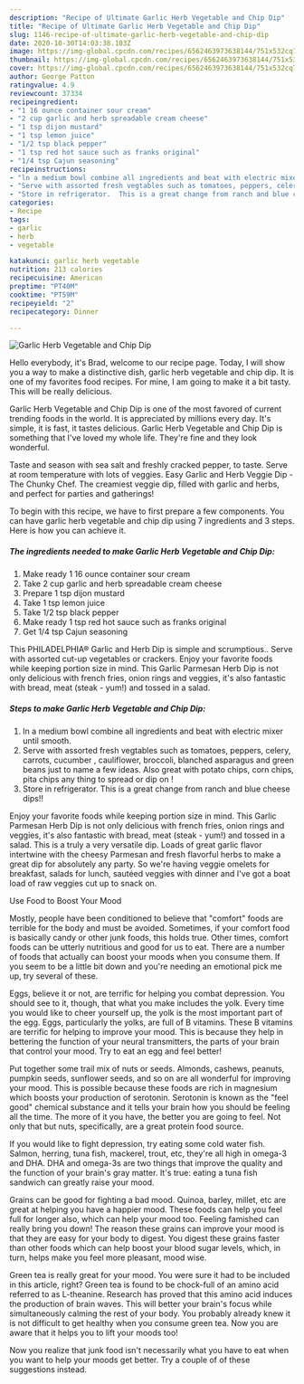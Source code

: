 ```yaml
---
description: "Recipe of Ultimate Garlic Herb Vegetable and Chip Dip"
title: "Recipe of Ultimate Garlic Herb Vegetable and Chip Dip"
slug: 1146-recipe-of-ultimate-garlic-herb-vegetable-and-chip-dip
date: 2020-10-30T14:03:38.103Z
image: https://img-global.cpcdn.com/recipes/6562463973638144/751x532cq70/garlic-herb-vegetable-and-chip-dip-recipe-main-photo.jpg
thumbnail: https://img-global.cpcdn.com/recipes/6562463973638144/751x532cq70/garlic-herb-vegetable-and-chip-dip-recipe-main-photo.jpg
cover: https://img-global.cpcdn.com/recipes/6562463973638144/751x532cq70/garlic-herb-vegetable-and-chip-dip-recipe-main-photo.jpg
author: George Patton
ratingvalue: 4.9
reviewcount: 37334
recipeingredient:
- "1 16 ounce container sour cream"
- "2 cup garlic and herb spreadable cream cheese"
- "1 tsp dijon mustard"
- "1 tsp lemon juice"
- "1/2 tsp black pepper"
- "1 tsp red hot sauce such as franks original"
- "1/4 tsp Cajun seasoning"
recipeinstructions:
- "ln a medium bowl combine all ingredients and beat with electric mixer until smooth."
- "Serve with assorted fresh vegtables such as tomatoes, peppers, celery, carrots,  cucumber , cauliflower, broccoli,  blanched asparagus and green beans just to name a few ideas. Also great with potato chips, corn chips, pita chips any thing to spread or dip on !"
- "Store in refrigerator.  This is a great change from ranch and blue cheese dips!!"
categories:
- Recipe
tags:
- garlic
- herb
- vegetable

katakunci: garlic herb vegetable 
nutrition: 213 calories
recipecuisine: American
preptime: "PT40M"
cooktime: "PT59M"
recipeyield: "2"
recipecategory: Dinner

---
```



![Garlic Herb Vegetable and Chip Dip](https://img-global.cpcdn.com/recipes/6562463973638144/751x532cq70/garlic-herb-vegetable-and-chip-dip-recipe-main-photo.jpg)

Hello everybody, it's Brad, welcome to our recipe page. Today, I will show you a way to make a distinctive dish, garlic herb vegetable and chip dip. It is one of my favorites food recipes. For mine, I am going to make it a bit tasty. This will be really delicious.

Garlic Herb Vegetable and Chip Dip is one of the most favored of current trending foods in the world. It is appreciated by millions every day. It's simple, it is fast, it tastes delicious. Garlic Herb Vegetable and Chip Dip is something that I've loved my whole life. They're fine and they look wonderful.

Taste and season with sea salt and freshly cracked pepper, to taste. Serve at room temperature with lots of veggies. Easy Garlic and Herb Veggie Dip - The Chunky Chef. The creamiest veggie dip, filled with garlic and herbs, and perfect for parties and gatherings!


To begin with this recipe, we have to first prepare a few components. You can have garlic herb vegetable and chip dip using 7 ingredients and 3 steps. Here is how you can achieve it.

<!--inarticleads1-->

##### The ingredients needed to make Garlic Herb Vegetable and Chip Dip:

1. Make ready 1 16 ounce container sour cream
1. Take 2 cup garlic and herb spreadable cream cheese
1. Prepare 1 tsp dijon mustard
1. Take 1 tsp lemon juice
1. Take 1/2 tsp black pepper
1. Make ready 1 tsp red hot sauce such as franks original
1. Get 1/4 tsp Cajun seasoning


This PHILADELPHIA® Garlic and Herb Dip is simple and scrumptious.. Serve with assorted cut-up vegetables or crackers. Enjoy your favorite foods while keeping portion size in mind. This Garlic Parmesan Herb Dip is not only delicious with french fries, onion rings and veggies, it&#39;s also fantastic with bread, meat (steak - yum!) and tossed in a salad. 

<!--inarticleads2-->

##### Steps to make Garlic Herb Vegetable and Chip Dip:

1. ln a medium bowl combine all ingredients and beat with electric mixer until smooth.
1. Serve with assorted fresh vegtables such as tomatoes, peppers, celery, carrots,  cucumber , cauliflower, broccoli,  blanched asparagus and green beans just to name a few ideas. Also great with potato chips, corn chips, pita chips any thing to spread or dip on !
1. Store in refrigerator.  This is a great change from ranch and blue cheese dips!!


Enjoy your favorite foods while keeping portion size in mind. This Garlic Parmesan Herb Dip is not only delicious with french fries, onion rings and veggies, it&#39;s also fantastic with bread, meat (steak - yum!) and tossed in a salad. This is a truly a very versatile dip. Loads of great garlic flavor intertwine with the cheesy Parmesan and fresh flavorful herbs to make a great dip for absolutely any party. So we&#39;re having veggie omelets for breakfast, salads for lunch, sautéed veggies with dinner and I&#39;ve got a boat load of raw veggies cut up to snack on. 

Use Food to Boost Your Mood


Mostly, people have been conditioned to believe that "comfort" foods are terrible for the body and must be avoided. Sometimes, if your comfort food is basically candy or other junk foods, this holds true. Other times, comfort foods can be utterly nutritious and good for us to eat. There are a number of foods that actually can boost your moods when you consume them. If you seem to be a little bit down and you're needing an emotional pick me up, try several of these.

Eggs, believe it or not, are terrific for helping you combat depression. You should see to it, though, that what you make includes the yolk. Every time you would like to cheer yourself up, the yolk is the most important part of the egg. Eggs, particularly the yolks, are full of B vitamins. These B vitamins are terrific for helping to improve your mood. This is because they help in bettering the function of your neural transmitters, the parts of your brain that control your mood. Try to eat an egg and feel better!

Put together some trail mix of nuts or seeds. Almonds, cashews, peanuts, pumpkin seeds, sunflower seeds, and so on are all wonderful for improving your mood. This is possible because these foods are rich in magnesium which boosts your production of serotonin. Serotonin is known as the "feel good" chemical substance and it tells your brain how you should be feeling all the time. The more of it you have, the better you are going to feel. Not only that but nuts, specifically, are a great protein food source.

If you would like to fight depression, try eating some cold water fish. Salmon, herring, tuna fish, mackerel, trout, etc, they're all high in omega-3 and DHA. DHA and omega-3s are two things that improve the quality and the function of your brain's gray matter. It's true: eating a tuna fish sandwich can greatly raise your mood. 

Grains can be good for fighting a bad mood. Quinoa, barley, millet, etc are great at helping you have a happier mood. These foods can help you feel full for longer also, which can help your mood too. Feeling famished can really bring you down! The reason these grains can improve your mood is that they are easy for your body to digest. You digest these grains faster than other foods which can help boost your blood sugar levels, which, in turn, helps make you feel more pleasant, mood wise.

Green tea is really great for your mood. You were sure it had to be included in this article, right? Green tea is found to be chock-full of an amino acid referred to as L-theanine. Research has proved that this amino acid induces the production of brain waves. This will better your brain's focus while simultaneously calming the rest of your body. You probably already knew it is not difficult to get healthy when you consume green tea. Now you are aware that it helps you to lift your moods too!

Now you realize that junk food isn't necessarily what you have to eat when you want to help your moods get better. Try  a  couple of  of  these  suggestions  instead.

